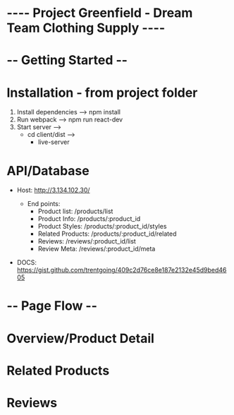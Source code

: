 # ---- Project Greenfield - Dream Team Clothing Supply ---- #

# -- Getting Started -- #

# Installation - from project folder
  1. Install dependencies --> npm install
  2. Run webpack --> npm run react-dev
  3. Start server -->
      - cd client/dist -->
        - live-server

# API/Database
  - Host: http://3.134.102.30/
    - End points:
      - Product list: /products/list
      - Product Info: /products/:product_id
      - Product Styles: /products/:product_id/styles
      - Related Products: /products/:product_id/related
      - Reviews: /reviews/:product_id/list
      - Review Meta: /reviews/:product_id/meta

  - DOCS: https://gist.github.com/trentgoing/409c2d76ce8e187e2132e45d9bed4605

# -- Page Flow -- #

# Overview/Product Detail

# Related Products



# Reviews
